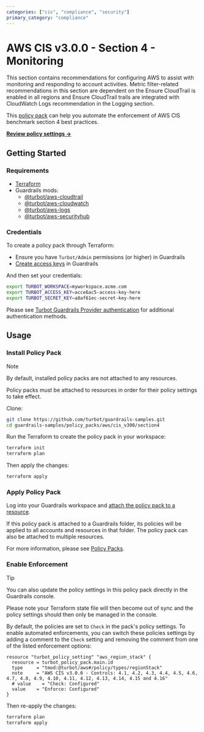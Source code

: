 ```yaml
---
categories: ["cis", "compliance", "security"]
primary_category: "compliance"
---
```


# AWS CIS v3.0.0 - Section 4 - Monitoring

This section contains recommendations for configuring AWS to assist with monitoring and responding to account activities.
Metric filter-related recommendations in this section are dependent on the Ensure CloudTrail is enabled in all regions and Ensure CloudTrail trails are integrated with CloudWatch Logs recommendation in the Logging section.

This [policy pack](https://turbot.com/guardrails/docs/concepts/policy-packs) can help you automate the enforcement of AWS CIS benchmark section 4 best practices.

**[Review policy settings →](https://hub.guardrails.turbot.com/policy-packs/aws_cis_v300_section4/settings)**

## Getting Started

### Requirements

- [Terraform](https://developer.hashicorp.com/terraform/install)
- Guardrails mods:
  - [@turbot/aws-cloudtrail](https://hub.guardrails.turbot.com/mods/aws/mods/aws-cloudtrail)
  - [@turbot/aws-cloudwatch](https://hub.guardrails.turbot.com/mods/aws/mods/aws-cloudwatch)
  - [@turbot/aws-logs](https://hub.guardrails.turbot.com/mods/aws/mods/aws-logs)
  - [@turbot/aws-securityhub](https://hub.guardrails.turbot.com/mods/aws/mods/aws-securityhub)

### Credentials

To create a policy pack through Terraform:

- Ensure you have `Turbot/Admin` permissions (or higher) in Guardrails
- [Create access keys](https://turbot.com/guardrails/docs/guides/iam/access-keys#generate-a-new-guardrails-api-access-key) in Guardrails

And then set your credentials:

```sh
export TURBOT_WORKSPACE=myworkspace.acme.com
export TURBOT_ACCESS_KEY=acce6ac5-access-key-here
export TURBOT_SECRET_KEY=a8af61ec-secret-key-here
```

Please see [Turbot Guardrails Provider authentication](https://registry.terraform.io/providers/turbot/turbot/latest/docs#authentication) for additional authentication methods.

## Usage

### Install Policy Pack

> [!NOTE]
> By default, installed policy packs are not attached to any resources.
>
> Policy packs must be attached to resources in order for their policy settings to take effect.

Clone:

```sh
git clone https://github.com/turbot/guardrails-samples.git
cd guardrails-samples/policy_packs/aws/cis_v300/section4
```

Run the Terraform to create the policy pack in your workspace:

```sh
terraform init
terraform plan
```

Then apply the changes:

```sh
terraform apply
```

### Apply Policy Pack

Log into your Guardrails workspace and [attach the policy pack to a resource](https://turbot.com/guardrails/docs/guides/policy-packs#attach-a-policy-pack-to-a-resource).

If this policy pack is attached to a Guardrails folder, its policies will be applied to all accounts and resources in that folder. The policy pack can also be attached to multiple resources.

For more information, please see [Policy Packs](https://turbot.com/guardrails/docs/concepts/policy-packs).

### Enable Enforcement

> [!TIP]
> You can also update the policy settings in this policy pack directly in the Guardrails console.
>
> Please note your Terraform state file will then become out of sync and the policy settings should then only be managed in the console.

By default, the policies are set to `Check` in the pack's policy settings. To enable automated enforcements, you can switch these policies settings by adding a comment to the `Check` setting and removing the comment from one of the listed enforcement options:

```hcl
resource "turbot_policy_setting" "aws_region_stack" {
  resource = turbot_policy_pack.main.id
  type     = "tmod:@turbot/aws#/policy/types/regionStack"
  note     = "AWS CIS v3.0.0 - Controls: 4.1, 4.2, 4.3, 4.4, 4.5, 4.6, 4.7, 4.8, 4.9, 4.10, 4.11, 4.12, 4.13, 4.14, 4.15 and 4.16"
  # value    = "Check: Configured"
  value    = "Enforce: Configured"
}
```

Then re-apply the changes:

```sh
terraform plan
terraform apply
```
